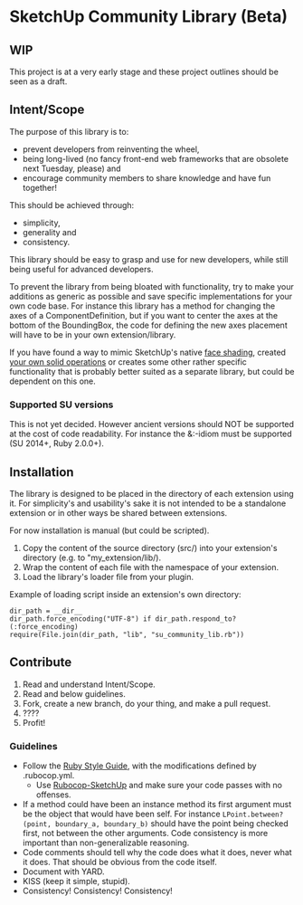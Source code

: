 # SketchUp Community Library (Beta)

## WIP

This project is at a very early stage and these project outlines should be seen as a draft.

## Intent/Scope

The purpose of this library is to:

* prevent developers from reinventing the wheel,
* being long-lived (no fancy front-end web frameworks that are obsolete next Tuesday, please) and
* encourage community members to share knowledge and have fun together!

This should be achieved through:

* simplicity,
* generality and
* consistency.

This library should be easy to grasp and use for new developers, while still being useful for advanced developers.

To prevent the library from being bloated with functionality, try to make your additions as generic as possible and save specific implementations for your own code base. For instance this library has a method for changing the axes of a ComponentDefinition, but if you want to center the axes at the bottom of the BoundingBox, the code for defining the new axes placement will have to be in your own extension/library.

If you have found a way to mimic SketchUp's native [face shading](https://github.com/Eneroth3/FaceShader), created [your own solid operations](https://github.com/Eneroth3/Eneroth-Solid-Tools) or creates some other rather specific functionality that is probably better suited as a separate library, but could be dependent on this one.

### Supported SU versions

This is not yet decided. However ancient versions should NOT be supported at the cost of code readability. For instance the &:-idiom must be supported (SU 2014+, Ruby 2.0.0+).

## Installation

The library is designed to be placed in the directory of each extension using it. For simplicity's and usability's sake it is not intended to be a standalone extension or in other ways be shared between extensions.

For now installation is manual (but could be scripted).

1. Copy the content of the source directory (src/) into your extension's directory (e.g. to "my_extension/lib/).
2. Wrap the content of each file with the namespace of your extension.
3. Load the library's loader file from your plugin.

Example of loading script inside an extension's own directory:

    dir_path = __dir__
    dir_path.force_encoding("UTF-8") if dir_path.respond_to?(:force_encoding)
    require(File.join(dir_path, "lib", "su_community_lib.rb"))

## Contribute

1. Read and understand Intent/Scope.
2. Read and below guidelines.
3. Fork, create a new branch, do your thing, and make a pull request.
4. ????
5. Profit!

### Guidelines

* Follow the [Ruby Style Guide](https://github.com/bbatsov/ruby-style-guide), with the modifications defined by .rubocop.yml.
    * Use [Rubocop-SketchUp](https://github.com/SketchUp/rubocop-sketchup) and make sure your code passes with no offenses.
* If a method could have been an instance method its first argument must be the object that would have been self. For instance `LPoint.between?(point, boundary_a, boundary_b)` should have the point being checked first, not between the other arguments. Code consistency is more important than non-generalizable reasoning.
* Code comments should tell why the code does what it does, never what it does. That should be obvious from the code itself.
* Document with YARD.
* KISS (keep it simple, stupid).
* Consistency! Consistency! Consistency!
